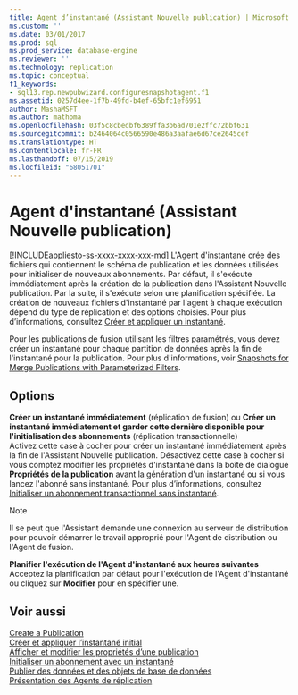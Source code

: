 ```yaml
---
title: Agent d’instantané (Assistant Nouvelle publication) | Microsoft Docs
ms.custom: ''
ms.date: 03/01/2017
ms.prod: sql
ms.prod_service: database-engine
ms.reviewer: ''
ms.technology: replication
ms.topic: conceptual
f1_keywords:
- sql13.rep.newpubwizard.configuresnapshotagent.f1
ms.assetid: 0257d4ee-1f7b-49fd-b4ef-65bfc1ef6951
author: MashaMSFT
ms.author: mathoma
ms.openlocfilehash: 03f5c8cbedbf6389ffa3b6ad701e2ffc72bbf631
ms.sourcegitcommit: b2464064c0566590e486a3aafae6d67ce2645cef
ms.translationtype: HT
ms.contentlocale: fr-FR
ms.lasthandoff: 07/15/2019
ms.locfileid: "68051701"
---
```

# <a name="snapshot-agent-new-publication-wizard"></a>Agent d'instantané (Assistant Nouvelle publication)
[!INCLUDE[appliesto-ss-xxxx-xxxx-xxx-md](../../includes/appliesto-ss-xxxx-xxxx-xxx-md.md)]
  L'Agent d'instantané crée des fichiers qui contiennent le schéma de publication et les données utilisées pour initialiser de nouveaux abonnements. Par défaut, il s'exécute immédiatement après la création de la publication dans l'Assistant Nouvelle publication. Par la suite, il s'exécute selon une planification spécifiée. La création de nouveaux fichiers d'instantané par l'agent à chaque exécution dépend du type de réplication et des options choisies. Pour plus d’informations, consultez [Créer et appliquer un instantané](../../relational-databases/replication/create-and-apply-the-initial-snapshot.md).  
  
 Pour les publications de fusion utilisant les filtres paramétrés, vous devez créer un instantané pour chaque partition de données après la fin de l'instantané pour la publication. Pour plus d'informations, voir [Snapshots for Merge Publications with Parameterized Filters](../../relational-databases/replication/create-a-snapshot-for-a-merge-publication-with-parameterized-filters.md).  
  
## <a name="options"></a>Options  
 **Créer un instantané immédiatement** (réplication de fusion) ou **Créer un instantané immédiatement et garder cette dernière disponible pour l'initialisation des abonnements** (réplication transactionnelle)  
 Activez cette case à cocher pour créer un instantané immédiatement après la fin de l'Assistant Nouvelle publication. Désactivez cette case à cocher si vous comptez modifier les propriétés d'instantané dans la boîte de dialogue **Propriétés de la publication** avant la génération d'un instantané ou si vous lancez l'abonné sans instantané. Pour plus d’informations, consultez [Initialiser un abonnement transactionnel sans instantané](../../relational-databases/replication/initialize-a-transactional-subscription-without-a-snapshot.md).  
  
> [!NOTE]  
>  Il se peut que l'Assistant demande une connexion au serveur de distribution pour pouvoir démarrer le travail approprié pour l'Agent de distribution ou l'Agent de fusion.  
  
 **Planifier l'exécution de l'Agent d'instantané aux heures suivantes**  
 Acceptez la planification par défaut pour l'exécution de l'Agent d'instantané ou cliquez sur **Modifier** pour en spécifier une.  
  
## <a name="see-also"></a>Voir aussi  
 [Create a Publication](../../relational-databases/replication/publish/create-a-publication.md)   
 [Créer et appliquer l’instantané initial](../../relational-databases/replication/create-and-apply-the-initial-snapshot.md)   
 [Afficher et modifier les propriétés d’une publication](../../relational-databases/replication/publish/view-and-modify-publication-properties.md)   
 [Initialiser un abonnement avec un instantané](../../relational-databases/replication/initialize-a-subscription-with-a-snapshot.md)   
 [Publier des données et des objets de base de données](../../relational-databases/replication/publish/publish-data-and-database-objects.md)   
 [Présentation des Agents de réplication](../../relational-databases/replication/agents/replication-agents-overview.md)  
  
  
